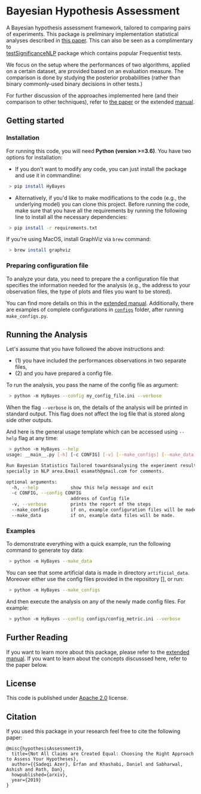 # Bayesian Hypothesis Assessment
A Bayesian hypothesis assessment framework, tailored to comparing pairs of experiments. This package is preliminary 
implementation statistical analyses described in [this paper](#citation). This can also be seen as a complimentary to  
[testSignificanceNLP](https://github.com/rtmdrr/testSignificanceNLP) package which contains popular Frequentist tests. 

We focus on the setup where the performances of two algorithms, applied on a certain dataset, are provided based on an 
evaluation measure. The comparison is done by studying the posterior probabilities (rather than binary commonly-used binary decisions in other tests.)

For further discussion of the approaches implemented here (and their comparison to other techniques), refer to [the paper](#citation) or the extended [manual](docs/MANUAL.md). 


## Getting started
### Installation
For running this code, you will need **Python (version >=3.6)**.
You have two options for installation: 
 - If you don't want to modify any code, you can just install the package and use it in commandline: 
```bash
 > pip install HyBayes
```

 - Alternatively, if you'd like to make modifications to the code (e.g., the underlying model) you can clone this project. Before running the code, make sure that you have all the requirements by 
 running the following line to install all the necessary dependencies: 
```bash
 > pip install -r requirements.txt
``` 


If you're using MacOS, install GraphViz via `brew` command: 
```bash
 > brew install graphviz
```

### Preparing configuration file
To analyze your data, you need to prepare the a configuration file that specifies the information needed for the analysis (e.g., the address to your observation files, the type of plots and files you want to be stored).

You can find more details on this in the [extended manual](docs/MANUAL.md#preparing-configuration-files). Additionally, there are examples of complete configurations in [`configs`](configs) folder, after running `make_configs.py`.

## Running the Analysis 
Let's assume that you have followed the above instructions and:  
 - (1) you have included the performances observations in two separate files,  
 - (2) and you have prepared a config file. 

To run the analysis, you pass the name of the config file as argument: 
```bash
 > python -m HyBayes --config my_config_file.ini --verbose
```

When the flag `--verbose` is on, the details of the analysis will be printed in standard output. 
This flag does not affect the log file that is stored along side other outputs.

And here is the general usage template which can be accessed using `--help` flag at any time:
```bash
 > python -m HyBayes --help
usage: __main__.py [-h] [-c CONFIG] [-v] [--make_configs] [--make_data]

Run Bayesian Statistics Tailored towardsanalysing the experiment results
specially in NLP area.Email esamath@gmail.com for comments.

optional arguments:
  -h, --help            show this help message and exit
  -c CONFIG, --config CONFIG
                        address of Config file
  -v, --verbose         prints the report of the steps
  --make_configs        if on, example configuration files will be made.
  --make_data           if on, example data files will be made.
```

### Examples 
To demonstrate everything with a quick example, run the following command to generate toy data: 
```bash
 > python -m HyBayes --make_data
```
You can see that some artificial data is made in directory `artificial_data`. Moreover either use the config files provided in the repository [], or run:
```bash
 > python -m HyBayes --make_configs
 ```
And then execute the analysis on any of the newly made config files. For example: 
```bash
 > python -m HyBayes --config configs/config_metric.ini --verbose
```

## Further Reading
If you want to learn more about this package, please refer to the [extended manual](docs/MANUAL.md). 
If you want to learn about the concepts discusssed here, refer to the paper below. 

## License 
This code is published under [Apache 2.0](https://www.apache.org/licenses/LICENSE-2.0) license.  


## Citation 
If you used this package in your research feel free to cite the following paper: 
```
@misc{hypothesisAssessment19,
  title={Not All Claims are Created Equal: Choosing the Right Approach to Assess Your Hypotheses},
  author={{Sadeqi Azer}, Erfan and Khashabi, Daniel and Sabharwal, Ashish and Roth, Dan},
  howpublished={arxiv},
  year={2019}
}
```
